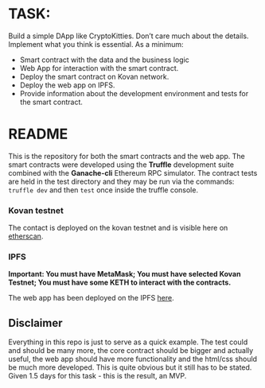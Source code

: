 # TASK:

Build a simple DApp like CryptoKitties. Don’t care much about the details. Implement what you think is essential. As a minimum:

-   Smart contract with the data and the business logic
-   Web App for interaction with the smart contract.
-   Deploy the smart contract on Kovan network.
-   Deploy the web app on IPFS.
-   Provide information about the development environment and tests for the smart contract.

# README

This is the repository for both the smart contracts and the web app.
The smart contracts were developed using the **Truffle** development suite combined with the **Ganache-cli** Ethereum RPC simulator.
The contract tests are held in the test directory and they may be run via the commands: `truffle dev` and then `test` once inside the truffle console.

### Kovan testnet
The contact is deployed on the kovan testnet and is visible here on [etherscan](https://kovan.etherscan.io/address/0x116e679b2c694e3ce7523edd50583869d2af6cf0).

### IPFS
**Important: You must have MetaMask; You must have selected Kovan Testnet; You must have some KETH to interact with the contracts.**

The web app has been deployed on the IPFS [here](https://gateway.pinata.cloud/ipfs/QmPdiFNxD4psMnARxFS2Wu2roH6D531wY6YbNbq4Lo7uDF/src/).

## Disclaimer

Everything in this repo is just to serve as a quick example. The test could and should be many more, the core contract should be bigger and actually useful, the web app should have more functionality and the html/css should be much more developed. This is quite obvious but it still has to be stated. Given 1.5 days for this task - this is the result, an MVP.
